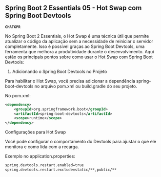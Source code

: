 ## Spring Boot 2 Essentials 05 - Hot Swap com Spring Boot Devtools

**`CHATGPR`**

No Spring Boot 2 Essentials, o Hot Swap é uma técnica útil que permite atualizar o código da aplicação sem a necessidade de reiniciar o servidor completamente. Isso é possível graças ao Spring Boot Devtools, uma ferramenta que melhora a produtividade durante o desenvolvimento. Aqui estão os principais pontos sobre como usar o Hot Swap com Spring Boot Devtools:

1. Adicionando o Spring Boot Devtools no Projeto

Para habilitar o Hot Swap, você precisa adicionar a dependência spring-boot-devtools no arquivo pom.xml ou build.gradle do seu projeto.

No pom.xml:

```xml
<dependency>
    <groupId>org.springframework.boot</groupId>
    <artifactId>spring-boot-devtools</artifactId>
    <scope>runtime</scope>
</dependency>
```

Configurações para Hot Swap

Você pode configurar o comportamento do Devtools para ajustar o que ele monitora e como lida com a recarga.

Exemplo no application.properties:

```bash
spring.devtools.restart.enabled=true
spring.devtools.restart.exclude=static/**,public/**
```
